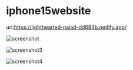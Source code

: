 # iphone15website

url:https://lighthearted-naiad-dd684b.netlify.app/

![screenshot](https://github.com/OmerBaglan/iphone15website/assets/151846621/f16bd913-0d7f-47f1-ba24-7ec2b9bcbe6e)

![screenshot3](https://github.com/OmerBaglan/iphone15website/assets/151846621/11b040fd-e052-4df5-b7bf-528f463c85e2)

![screenshot4](https://github.com/OmerBaglan/iphone15website/assets/151846621/af0de381-915f-4458-9955-e16468af2132)

